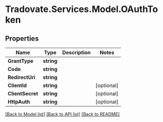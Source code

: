 # Tradovate.Services.Model.OAuthToken
## Properties

Name | Type | Description | Notes
------------ | ------------- | ------------- | -------------
**GrantType** | **string** |  | 
**Code** | **string** |  | 
**RedirectUri** | **string** |  | 
**ClientId** | **string** |  | [optional] 
**ClientSecret** | **string** |  | [optional] 
**HttpAuth** | **string** |  | [optional] 

[[Back to Model list]](../README.md#documentation-for-models) [[Back to API list]](../README.md#documentation-for-api-endpoints) [[Back to README]](../README.md)

